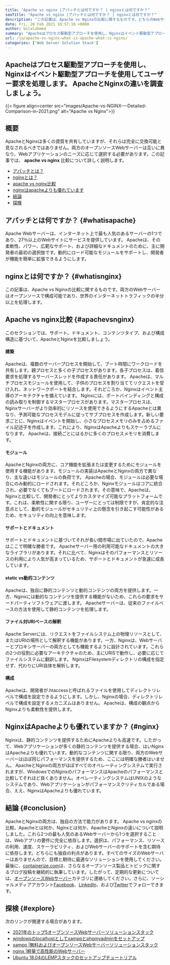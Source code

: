 ```yaml
---
title: "Apache vs nginx |アパッチとは何ですか？ | nginxとは何ですか？" 
seoTitle: "Apache vs nginx |アパッチとは何ですか？ | nginxとは何ですか？" 
description: "この記事は、Apache vs Nginxの比較に関するものです。どちらのWebサーバーもオープンソースで構成可能であり、世界のインターネットトラフィックの半分以上を処理します。" 
date: Fri, 26 Feb 2021 10:57:10 +0000
author: bilalahmed
summary: "Apacheはプロセス駆動型アプローチを使用し、Nginxはイベント駆動型アプローチを使用してユーザー要求を処理します。 ApacheとNginxの違いを調査しましょう。" 
url: /ja/apache-vs-nginx-what-is-apache-what-is-nginx/
categories: ['Web Server Solution Stack']
---
```


## Apacheはプロセス駆動型アプローチを使用し、Nginxはイベント駆動型アプローチを使用してユーザー要求を処理します。 ApacheとNginxの違いを調査しましょう。

{{< figure align=center src="images/Apache-vs-NGINX-–-Detailed-Comparison-in-2021.png" alt="Apache vs Nginx">}}


## 概要
ApacheとNginxは多くの資質を共有していますが、それらは完全に交換可能と見なされるべきではありません。両方のオープンソースWebサーバーは互いに異なり、Webアプリケーションのニーズに応じて選択する必要があります。この記事では、 **apache vs nginx** 比較について詳しく説明します。
  * [アパッチとは？][1]
  * [nginxとは？][2]
  * [apache vs nginx比較][3]
  * [nginxはapacheよりも優れています][4]
  * [結論][5]
  * [探検][6]

## アパッチとは何ですか？ {#whatisapache}

Apache Webサーバーは、インターネット上で最も人気のあるサーバーの1つであり、27％以上のWebサイトにサービスを提供しています。 Apacheは、その柔軟性、パワー、広範なサポート、および詳細なドキュメントのために、主に開発者の最初の選択肢です。動的にロード可能なモジュールをサポートし、開発者が機能を簡単に拡張できるようにします。

## nginxとは何ですか？ {#whatisnginx}

この記事は、Apache vs Nginxの比較に関するものです。両方のWebサーバーはオープンソースで構成可能であり、世界のインターネットトラフィックの半分以上を処理します。

## Apache vs nginx比較 {#apachevsnginx}

このセクションでは、サポート、ドキュメント、コンテンツタイプ、および構成構造に基づいて、ApacheとNginxを比較しましょう。

#### 建築
Apacheは、複数のサーバープロセスを開始して、ブート時間にワークロードを共有します。親プロセスと多くの子プロセスがあります。各子プロセスは、着信要求を処理するサーバースレッドを作成する責任があります。 Apacheは、マルチプロセスモジュールを使用して、子供のプロセスを割り当ててリクエストを受け入れ、ネットワークポートを結合します。それどころか、Nginxはイベント主導のアーキテクチャを備えています。 Nginxには、ポートバインディングと構成の読み取りを制御するマスタープロセスがあります。マスタープロセスは、Nginxサーバーがより効率的にリソースを使用できるようにするApacheとは異なり、予測可能なプロセスモデルに従ってサブプロセスを作成します。新しい要求ごとに、Nginxはイベントを開始し、小さなプロセスメモリのみを占めるファイル記述子を作成します。これにより、NginxはApacheよりもスケーラブルになります。 Apacheは、接続ごとにはるかに多くのプロセスメモリを消費します。

#### モジュール
ApacheとNginxの両方に、コア機能を拡張または変更するためにモジュールを使用する機能があります。モジュールの実装はApacheとNginxの両方で異なり、主な違いはモジュールの負荷です。 Apacheの場合、モジュールは必要な場合にのみ動的にロードされます。それどころか、Nginxモジュールはコアに統合され、必要でなくてもブートにロードされます。その意味で、Apacheは、Nginxと比較して、開発者にとってよりカスタマイズ可能なプラットフォームです。これは、柔軟性に関する限り、ユーザーにとっては制限ですが、肯定的な注意点として、動的モジュールがセキュリティ上の懸念を引き起こす可能性があるため、セキュリティの向上を意味します。

#### サポートとドキュメント
サポートとドキュメントに基づいてそれが長い間市場に出ていたので、Apacheはここで明確な勝者です。 Apacheサーバー用の利用可能なドキュメントの大きなライブラリがあります。それに比べて、Nginxはそのパフォーマンスとリソースの利用により人気が高まっているため、サポートとドキュメントが急速に成長しています。

#### static vs動的コンテンツ
Apacheは、独自に静的コンテンツと動的コンテンツの両方を提供します。一方、Nginxには動的なコンテンツを提供する機能がないため、これらの要求をサードパーティソフトウェアに渡します。 Apacheサーバーは、従来のファイルベースの方法を使用して静的コンテンツを処理します。

#### ファイル対URIベースの解釈
Apache Serverには、リクエストをファイルシステム上の物理リソースとして、またはURIの場所として解釈する機能があります。一方、Nginxは、Webサーバーとプロキシサーバーの両方としても機能するように設計されています。これらの2つの役割に必要なアーキテクチャのため、主にURISで動作し、必要に応じてファイルシステムに翻訳します。 NginxはFilesystemディレクトリの構成を指定せず、代わりにURI自体を解析します。

#### 構成
Apacheは、開発者が.htaccessと呼ばれるファイルを使用してディレクトリレベルで構成を設定できるようにします。しかし、Nginxの場合、ディレクトリレベルで構成を設定するメカニズムはありません。 Apacheは、構成の観点からNginxよりも柔軟性を提供します。

## NginxはApacheよりも優れていますか？ {#nginx}

Nginxは、静的コンテンツを提供するためにApacheよりも高速です。したがって、Webアプリケーションが多くの静的コンテンツを提供する場合、はいNginxはApacheよりも優れています。動的なコンテンツに関する限り、両方のWebサーバーはほぼ同じパフォーマンスを提供するため、ここには明確な勝者はいません。 ApacheとNginxの両方がほぼすべてのオペレーティングシステムで実行されますが、WindowsでのNginxのパフォーマンスはApacheのパフォーマンスと比較してそれほど良くありません。オペレーティングシステムはUNIXのようなシステムであり、Webアプリケーションがパフォーマンスクリティカルである場合、ええ、NginxはApacheよりも優れています。

## 結論 {#conclusion}

ApacheとNginxの両方は、独自の方法で能力があります。 Apache vs nginxの比較、Apacheとは何か、Nginxとは何か、ApacheとNginxの違いについて説明しました。これら2つの最も人気のあるWebサーバーから1つを選択することは、Webアプリの要件に完全に依存します。選択は、パフォーマンス、リソースの利用、速度、スケーラビリティ、およびWebサーバーのサポートを含む期待に依存します。どちらにも独自の利点があります。すべてのサイズのWebサーバーはありませんので、目標と期待に最適なソリューションを使用してください。
最後に、[containerize.com][7]は、さらなるオープンソース製品とトピックに関するブログ投稿を継続的に執筆しています。したがって、定期的な更新については、[オープンソースWebサーバー][8]カテゴリに連絡してください。さらに、ソーシャルメディアアカウント[Facebook][9]、[LinkedIn][10]、および[Twitter][11]でフォローできます。

## 探検 {#explore}

次のリンクが関連する場合があります。
  * [2021年のトップ5オープンソースWebサーバーソリューションスタック][12]
  * [windowsのlocalhostとしてxamppとphpmyadminをセットアップ][13]
  * [xampp |無料およびオープンソースWebサーバーソリューションスタック][14]
  * [nginx |軽量で高性能のWebサーバー][15]
  * [Ubuntu 18.04のLEMPスタックのセットアップチュートリアル][16]



[1]: #whatisapache
[2]: #whatisnginx
[3]: #apachevsnginx
[4]: #nginx
[5]: #conclusion
[6]: #explore
[7]: https://www.containerize.com/
[8]: https://blog.containerize.com/category/web-server-solution-stack/
[9]: https://web.facebook.com/containerize
[10]: https://www.linkedin.com/company/containerize/
[11]: https://twitter.com/containerize_co
[12]: https://blog.containerize.com/2021/01/08/top-5-open-source-web-server-solution-stacks-in-2021/
[13]: https://blog.containerize.com/database-management-software/how-to-setup-xampp-and-phpmyadmin-as-localhost-on-windows/
[14]: https://products.containerize.com/solution-stack/xampp
[15]: https://products.containerize.com/solution-stack/nginx
[16]: https://blog.containerize.com/web-server-solution-stack/setup-tutorial-for-lemp-stack-on-ubuntu-18-04/
